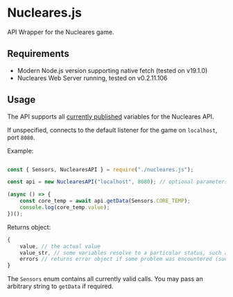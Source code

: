 # Nucleares.js
API Wrapper for the Nucleares game.

## Requirements

- Modern Node.js version supporting native fetch (tested on v19.1.0)
- Nucleares Web Server running, tested on v0.2.11.106

## Usage

The API supports all [currently published](https://nuclearesgame.blogspot.com/2023/11/webserver.html) variables for the Nucleares API.

If unspecified, connects to the default listener for the game on `localhost`, port `8080`.

Example:

```js

const { Sensors, NuclearesAPI } = require("./nucleares.js");

const api = new NuclearesAPI("localhost", 8080); // optional parameters

(async () => {
    const core_temp = await api.getData(Sensors.CORE_TEMP);
    console.log(core_temp.value);
})();
```

Returns object:

```js
{
    value, // the actual value
    value_str, // some variables resolve to a particular status, such as pump statuses
    errors // returns error object if some problem was encountered (such as game not running), null on success.
}
```

The `Sensors` enum contains all currently valid calls. You may pass an arbitrary string to `getData` if required.